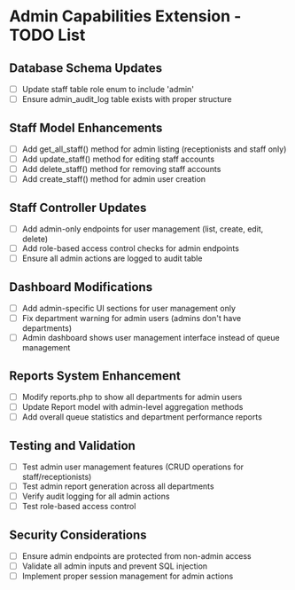 # Admin Capabilities Extension - TODO List

## Database Schema Updates
- [ ] Update staff table role enum to include 'admin'
- [ ] Ensure admin_audit_log table exists with proper structure

## Staff Model Enhancements
- [ ] Add get_all_staff() method for admin listing (receptionists and staff only)
- [ ] Add update_staff() method for editing staff accounts
- [ ] Add delete_staff() method for removing staff accounts
- [ ] Add create_staff() method for admin user creation

## Staff Controller Updates
- [ ] Add admin-only endpoints for user management (list, create, edit, delete)
- [ ] Add role-based access control checks for admin endpoints
- [ ] Ensure all admin actions are logged to audit table

## Dashboard Modifications
- [ ] Add admin-specific UI sections for user management only
- [ ] Fix department warning for admin users (admins don't have departments)
- [ ] Admin dashboard shows user management interface instead of queue management

## Reports System Enhancement
- [ ] Modify reports.php to show all departments for admin users
- [ ] Update Report model with admin-level aggregation methods
- [ ] Add overall queue statistics and department performance reports

## Testing and Validation
- [ ] Test admin user management features (CRUD operations for staff/receptionists)
- [ ] Test admin report generation across all departments
- [ ] Verify audit logging for all admin actions
- [ ] Test role-based access control

## Security Considerations
- [ ] Ensure admin endpoints are protected from non-admin access
- [ ] Validate all admin inputs and prevent SQL injection
- [ ] Implement proper session management for admin actions
